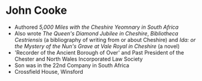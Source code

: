 # John Cooke

* Authored *5,000 Miles with the Cheshire Yeomnary in South Africa*
* Also wrote *The Queen's Diamond Jubilee in Cheshire*, *Bibliotheca Cestriensis* (a bibliography of writing from or about Cheshire) and *Ida: or the Mystery of the Nun's Grave at Vale Royal in Cheshire* (a novel)
* 'Recorder of the Ancient Borough of Over' and Past President of the Chester and North Wales Incorporated Law Society
* Son was in the 22nd Company in South Africa
* Crossfield House, Winsford
